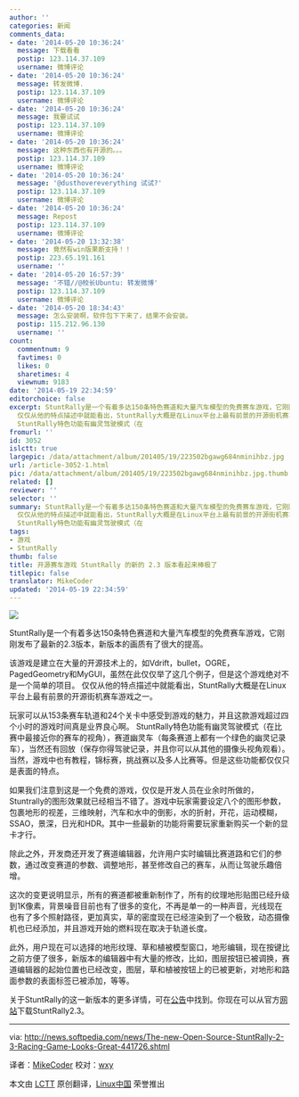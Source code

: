 ```yaml
---
author: ''
categories: 新闻
comments_data:
- date: '2014-05-20 10:36:24'
  message: 下载看看
  postip: 123.114.37.109
  username: 微博评论
- date: '2014-05-20 10:36:24'
  message: 转发微博.
  postip: 123.114.37.109
  username: 微博评论
- date: '2014-05-20 10:36:24'
  message: 我要试试
  postip: 123.114.37.109
  username: 微博评论
- date: '2014-05-20 10:36:24'
  message: 这种东西也有开源的。。。
  postip: 123.114.37.109
  username: 微博评论
- date: '2014-05-20 10:36:24'
  message: '@dusthovereverything 试试?'
  postip: 123.114.37.109
  username: 微博评论
- date: '2014-05-20 10:36:24'
  message: Repost
  postip: 123.114.37.109
  username: 微博评论
- date: '2014-05-20 13:32:38'
  message: 竟然有win版果断支持！！
  postip: 223.65.191.161
  username: ''
- date: '2014-05-20 16:57:39'
  message: '不错//@校长Ubuntu: 转发微博'
  postip: 123.114.37.109
  username: 微博评论
- date: '2014-05-20 18:34:43'
  message: 怎么安装啊，软件包下下来了，结果不会安装。
  postip: 115.212.96.130
  username: ''
count:
  commentnum: 9
  favtimes: 0
  likes: 0
  sharetimes: 4
  viewnum: 9183
date: '2014-05-19 22:34:59'
editorchoice: false
excerpt: StuntRally是一个有着多达150条特色赛道和大量汽车模型的免费赛车游戏，它刚刚发布了最新的2.3版本，新版本的画质有了很大的提高。 该游戏是建立在大量的开源技术上的，如Vdrift，bullet，OGRE，PagedGeometry和MyGUI，虽然在此仅仅举了这几个例子，但是这个游戏绝对不是一个简单的项目。
  仅仅从他的特点描述中就能看出，StuntRally大概是在Linux平台上最有前景的开源街机赛车游戏之一。 玩家可以从153条赛车轨道和24个关卡中感受到游戏的魅力，并且这款游戏超过四个小时的游戏时间真是业界良心啊。
  StuntRally特色功能有幽灵驾驶模式（在
fromurl: ''
id: 3052
islctt: true
largepic: /data/attachment/album/201405/19/223502bgawg684nminihbz.jpg
url: /article-3052-1.html
pic: /data/attachment/album/201405/19/223502bgawg684nminihbz.jpg.thumb.jpg
related: []
reviewer: ''
selector: ''
summary: StuntRally是一个有着多达150条特色赛道和大量汽车模型的免费赛车游戏，它刚刚发布了最新的2.3版本，新版本的画质有了很大的提高。 该游戏是建立在大量的开源技术上的，如Vdrift，bullet，OGRE，PagedGeometry和MyGUI，虽然在此仅仅举了这几个例子，但是这个游戏绝对不是一个简单的项目。
  仅仅从他的特点描述中就能看出，StuntRally大概是在Linux平台上最有前景的开源街机赛车游戏之一。 玩家可以从153条赛车轨道和24个关卡中感受到游戏的魅力，并且这款游戏超过四个小时的游戏时间真是业界良心啊。
  StuntRally特色功能有幽灵驾驶模式（在
tags:
- 游戏
- StuntRally
thumb: false
title: 开源赛车游戏 StuntRally 的新的 2.3 版本看起来棒极了
titlepic: false
translator: MikeCoder
updated: '2014-05-19 22:34:59'
---
```


![](/data/attachment/album/201405/19/223502bgawg684nminihbz.jpg)


StuntRally是一个有着多达150条特色赛道和大量汽车模型的免费赛车游戏，它刚刚发布了最新的2.3版本，新版本的画质有了很大的提高。


该游戏是建立在大量的开源技术上的，如Vdrift，bullet，OGRE，PagedGeometry和MyGUI，虽然在此仅仅举了这几个例子，但是这个游戏绝对不是一个简单的项目。 仅仅从他的特点描述中就能看出，StuntRally大概是在Linux平台上最有前景的开源街机赛车游戏之一。


玩家可以从153条赛车轨道和24个关卡中感受到游戏的魅力，并且这款游戏超过四个小时的游戏时间真是业界良心啊。 StuntRally特色功能有幽灵驾驶模式（在比赛中最接近你的赛车的视角），赛道幽灵车（每条赛道上都有一个绿色的幽灵记录车），当然还有回放（保存你得驾驶记录，并且你可以从其他的摄像头视角观看）。当然，游戏中也有教程，锦标赛，挑战赛以及多人比赛等。但是这些功能都仅仅只是表面的特点。


如果我们注意到这是一个免费的游戏，仅仅是开发人员在业余时所做的，Stuntrally的图形效果就已经相当不错了。游戏中玩家需要设定八个的图形参数，包裹地形的视差，三维映射，汽车和水中的倒影，水的折射，开花，运动模糊，SSAO，景深，日光和HDR。其中一些最新的功能将需要玩家重新购买一个新的显卡才行。


除此之外，开发商还开发了赛道编辑器，允许用户实时编辑比赛道路和它们的参数，通过改变赛道的参数、调整地形，甚至修改自己的赛车，从而让驾驶乐趣倍增。


这次的变更说明显示，所有的赛道都被重新制作了，所有的纹理地形贴图已经升级到1K像素，背景噪音目前也有了很多的变化，不再是单一的一种声音，光线现在也有了多个照射路径，更加真实，草的密度现在已经渲染到了一个极致，动态摄像机也已经添加，并且游戏开始的燃料现在取决于轨道长度。


此外，用户现在可以选择的地形纹理、草和植被模型窗口，地形编辑，现在按键比之前方便了很多，新版本的编辑器中有大量的修改，比如，图层按钮已被调换，赛道编辑器的起始位置也已经改变，图层，草和植被按钮上的已被更新，对地形和路面参数的表面标签已被添加，等等。


关于StuntRally的这一新版本的更多详情，可在[公告](https://code.google.com/p/vdrift-ogre/wiki/VersionHistory)中找到。你现在可以从官方[网站](http://sourceforge.net/projects/stuntrally/files/)下载StuntRally2.3。




---


via: <http://news.softpedia.com/news/The-new-Open-Source-StuntRally-2-3-Racing-Game-Looks-Great-441726.shtml>


译者：[MikeCoder](https://github.com/MikeCoder) 校对：[wxy](https://github.com/wxy)


本文由 [LCTT](https://github.com/LCTT/TranslateProject) 原创翻译，[Linux中国](http://linux.cn/) 荣誉推出